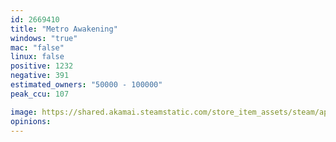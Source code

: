 ```yaml
---
id: 2669410
title: "Metro Awakening"
windows: "true"
mac: "false"
linux: false
positive: 1232
negative: 391
estimated_owners: "50000 - 100000"
peak_ccu: 107

image: https://shared.akamai.steamstatic.com/store_item_assets/steam/apps/2669410/header.jpg?t=1732789594
opinions:
---
```

